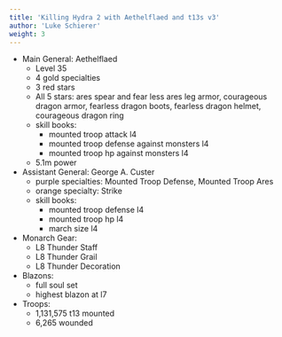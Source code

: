 ```yaml
---
title: 'Killing Hydra 2 with Aethelflaed and t13s v3'
author: 'Luke Schierer'
weight: 3
---
```


* Main General: Aethelflaed
  * Level 35
  * 4 gold specialties
  * 3 red stars
  * All 5 stars: ares spear and fear less ares leg armor, courageous dragon armor, fearless dragon boots, fearless dragon helmet, courageous dragon ring
  * skill books:
    * mounted troop attack l4
    * mounted troop defense against monsters l4
    * mounted troop hp against monsters l4
  * 5.1m power
* Assistant General: George A. Custer
  * purple specialties: Mounted Troop Defense, Mounted Troop Ares
  * orange specialty: Strike
  * skill books:
    * mounted troop defense l4
    * mounted troop hp l4
    * march size l4
* Monarch Gear:
  * L8 Thunder Staff
  * L8 Thunder Grail
  * L8 Thunder Decoration
* Blazons:
  * full soul set
  * highest blazon at l7
* Troops:
  * 1,131,575 t13 mounted
  * 6,265 wounded

